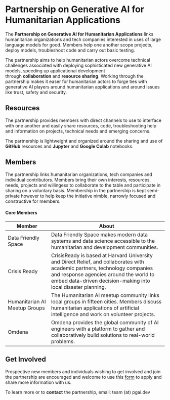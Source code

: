 # Partnership on Generative AI for Humanitarian Applications

The **Partnership on Generative AI for Humanitarian Applications** links humanitarian organizations and tech companies interested in uses of large language models for good. Members help one another scope projects, deploy models, troubleshoot code and carry out basic testing.

The partnership aims to help humanitarian actors overcome technical challenges associated with deploying sophisticated new generative AI models, speeding up applicational development through **collaboration** and **resource sharing**. Working through the partnership makes it easer for humanitarian actors to forge ties with generative AI players around humanitarian applications and around issues like trust, safety and security.

## Resources

The partnership provides members with direct channels to use to interface with one another and easily share resources, code, troubleshooting help and information on projects, technical needs and emerging concerns. 

The partnership is lightweight and organized around the sharing and use of **GitHub** resources and **Jupyter** and **Google Colab** notebooks.

## Members

The partnership links humanitarian organizations, tech companies and individual contributors. Members bring their own interests, resources, needs, projects and willingess to collaborate to the table and participate in sharing on a voluntary basis. Membership in the partnership is kept semi-private however to help keep the initiative nimble, narrowly focused and constructive for members.

#### Core Members

Member | About
--- | ---
Data Friendly Space | Data Friendly Space makes modern data systems and data science accessible to the humanitarian and development communities.
Crisis Ready | CrisisReady is based at Harvard University and Direct Relief, and collaborates with academic partners, technology companies and response agencies around the world to embed data-driven decision-making into local disaster planning.
Humanitarian AI Meetup Groups | The Humanitarian AI meetup community links local groups in fifteen cities. Members discuss humanitarian applications of artificial intelligence and work on volunteer projects.
Omdena | Omdena provides the global community of AI engineers with a platform to gather and collaboratively build solutions to real-world problems.


## Get Involved

Prospective new members and individuals wishing to get involved and join the partnership are encouraged and welcome to use this [form](https://docs.google.com/forms/d/e/1FAIpQLSeSflcvaFvlMQhp97-PNU4bBmYUEoMNWslHffnROEm6VVa0rw/viewform?usp=sf_link) to apply and share more information with us.

To learn more or to **contact** the partnership, email: team (at) pgai.dev 
